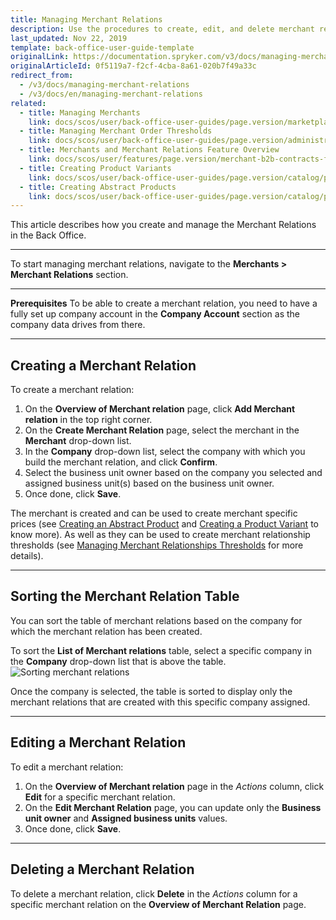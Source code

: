 ```yaml
---
title: Managing Merchant Relations
description: Use the procedures to create, edit, and delete merchant relations, or sort them by the company for which the merchant relation has been created.
last_updated: Nov 22, 2019
template: back-office-user-guide-template
originalLink: https://documentation.spryker.com/v3/docs/managing-merchant-relations
originalArticleId: 0f5119a7-f2cf-4cba-8a61-020b7f49a33c
redirect_from:
  - /v3/docs/managing-merchant-relations
  - /v3/docs/en/managing-merchant-relations
related:
  - title: Managing Merchants
    link: docs/scos/user/back-office-user-guides/page.version/marketplace/merchants-and-merchant-relations/managing-merchants.html
  - title: Managing Merchant Order Thresholds
    link: docs/scos/user/back-office-user-guides/page.version/administration/thresholds/managing-merchant-order-thresholds.html
  - title: Merchants and Merchant Relations Feature Overview
    link: docs/scos/user/features/page.version/merchant-b2b-contracts-feature-overview.html
  - title: Creating Product Variants
    link: docs/scos/user/back-office-user-guides/page.version/catalog/products/manage-concrete-products/creating-product-variants.html
  - title: Creating Abstract Products
    link: docs/scos/user/back-office-user-guides/page.version/catalog/products/manage-abstract-products/creating-abstract-products-and-product-bundles.html
---
```


This article describes how you create and manage the Merchant Relations in the Back Office.
***
To start managing merchant relations, navigate to the **Merchants > Merchant Relations** section.
***
**Prerequisites**
To be able to create a merchant relation, you need to have a fully set up company account in the **Company Account** section as the company data drives from there.
***
## Creating a Merchant Relation
To create a merchant relation:
1. On the **Overview of Merchant relation** page, click **Add Merchant relation** in the top right corner.
2. On the **Create Merchant Relation** page, select the merchant in the **Merchant** drop-down list.
3. In the **Company** drop-down list, select the company with which you build the merchant relation, and click **Confirm**.
4. Select the business unit owner based on the company you selected and assigned business unit(s) based on the business unit owner. 
5. Once done, click **Save**.

The merchant is created and can be used to create merchant specific prices (see [Creating an Abstract Product](/docs/scos/user/back-office-user-guides/{{page.version}}/catalog/products/manage-abstract-products/creating-abstract-products-and-product-bundles.html) and [Creating a Product Variant](/docs/scos/user/back-office-user-guides/{{page.version}}/catalog/products/manage-concrete-products/creating-product-variants.html) to know more). As well as they can be used to create merchant relationship thresholds (see [Managing Merchant Relationships Thresholds](/docs/scos/user/back-office-user-guides/{{page.version}}/administration/thresholds/managing-merchant-order-thresholds.html) for more details).
***
## Sorting the Merchant Relation Table
You can sort the table of merchant relations based on the company for which the merchant relation has been created.

To sort the **List of Merchant relations** table, select a specific company in the **Company** drop-down list that is above the table.
![Sorting merchant relations](https://spryker.s3.eu-central-1.amazonaws.com/docs/User+Guides/Back+Office+User+Guides/Merchants/Merchant+and+Merchant+Relations/Managing+Merchant+Relations/sorting-merchant-relations.png) 

Once the company is selected, the table is sorted to display only the merchant relations that are created with this specific company assigned.
***
## Editing a Merchant Relation
To edit a merchant relation:
1. On the **Overview of Merchant relation** page in the _Actions_ column, click **Edit** for a specific merchant relation.
2. On the **Edit Merchant Relation** page, you can update only the **Business unit owner** and **Assigned business units** values.
3. Once done, click **Save**.
***
## Deleting a Merchant Relation
To delete a merchant relation, click **Delete** in the _Actions_ column for a specific merchant relation on the **Overview of Merchant Relation** page.
